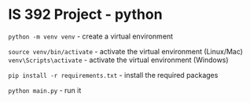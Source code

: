 # IS 392 Project - python

`python -m venv venv` - create a virtual environment

`source venv/bin/activate` - activate the virtual environment (Linux/Mac)
`venv\Scripts\activate` - activate the virtual environment (Windows)

`pip install -r requirements.txt` - install the required packages

`python main.py` - run it
